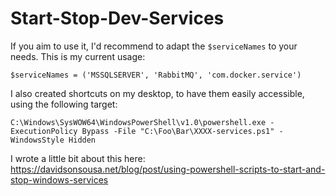 # Start-Stop-Dev-Services

If you aim to use it, I'd recommend to adapt the `$serviceNames` to your needs. This is my current usage:

`$serviceNames = ('MSSQLSERVER', 'RabbitMQ', 'com.docker.service')`

I also created shortcuts on my desktop, to have them easily accessible, using the following target:

`C:\Windows\SysWOW64\WindowsPowerShell\v1.0\powershell.exe -ExecutionPolicy Bypass -File "C:\Foo\Bar\XXXX-services.ps1" -WindowsStyle Hidden`

I wrote a little bit about this here: <https://davidsonsousa.net/blog/post/using-powershell-scripts-to-start-and-stop-windows-services>
